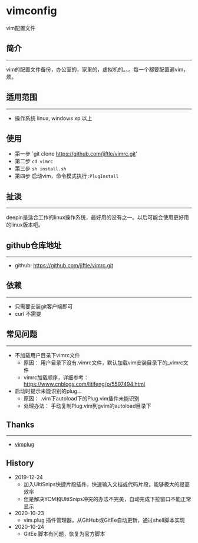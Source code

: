 ﻿# vimconfig

vim配置文件

## 简介
---
vim的配置文件备份，办公室的，家里的，虚拟机的。。。每一个都要配置遍vim，烦。


## 适用范围
---
- 操作系统 linux, windows xp 以上

## 使用

- 第一步 `git clone https://github.com/jiftle/vimrc.git'
- 第二步 `cd vimrc`
- 第三步 `sh install.sh`
- 第四步 启动vim，命令模式执行`:PlugInstall`

## 扯淡
---
deepin是适合工作的linux操作系统，最好用的没有之一。以后可能会使用更好用的linux版本吧。


## github仓库地址
---
- github: https://github.com/jiftle/vimrc.git


## 依赖
---
- 只需要安装git客户端即可
- curl 不需要

## 常见问题
---
- 不加载用户目录下vimrc文件
	- 原因： 用户目录下没有.vimrc文件，默认加载vim安装目录下的_vimrc文件
	- vimrc加载顺序，详细参考： https://www.cnblogs.com/litifeng/p/5597494.html
- 启动时提示未能识别的plug...
    - 原因： .vim下autoload下的Plug.vim插件未能识别
    - 处理办法： 手动复制Plug.vim到gvim的autoload目录下


## Thanks
---
- [vimplug](https://github.com/junegunn/vim-plug/)

## History

- 2019-12-24
    - 加入UltiSnips快捷片段插件，快速输入文档或代码片段，能够极大的提高效率
    - 但是解决YCM和UltiSnips冲突的办法不完美，自动完成下拉窗口不能正常显示
- 2020-10-23
    - vim.plug 插件管理器，从GitHub或GitEe自动更新，通过shell脚本实现
- 2020-10-24
    - GitEe 脚本有问题，恢复为官方脚本
